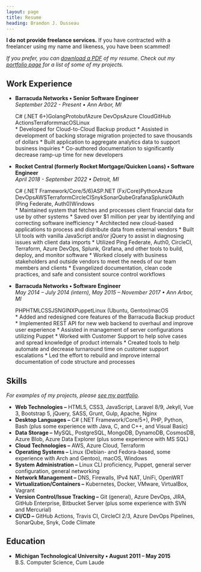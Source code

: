 ```yaml
---
layout: page
title: Resume
heading: Brandon J. Dusseau
---
```

<div class="warning"><b>I do not provide freelance services.</b> If you have contracted with a freelancer using my name and likeness, you have been scammed!</div>

_If you prefer, you can [download a PDF](/files/resume.pdf) of my resume. Check out my [portfolio page](/portfolio/)
 for a list of some of my projects._

## Work Experience ##

 * __Barracuda Networks &bull; Senior Software Engineer__<br>
   _September 2022 - Present &bull; Ann Arbor, MI_
   <div class="tech-container"><span class="project-tech">C# (.NET 6+)</span><span class="project-tech">Golang</span><span class="project-tech">Protobuf</span><span class="project-tech">Azure DevOps</span><span class="project-tech">Azure Cloud</span><span class="project-tech">GitHub Actions</span><span class="project-tech">Terraform</span><span class="project-tech">macOS</span><span class="project-tech">Linux</span></div>
   * Developed for Cloud-to-Cloud Backup product
   * Assisted in development of backing storage migration projected to save thousands of dollars
   * Built application to aggregate analytics data to support business inquiries
   * Co-authored documentation to significantly decrease ramp-up time for new developers

 * __Rocket Central (formerly Rocket Mortgage/Quicken Loans) &bull; Software Engineer__<br>
   _April 2018 - September 2022 &bull; Detroit, MI_
   <div class="tech-container"><span class="project-tech">C# (.NET Framework/Core/5/6)</span><span class="project-tech">ASP.NET (Fx/Core)</span><span class="project-tech">Python</span><span class="project-tech">Azure DevOps</span><span class="project-tech">AWS</span><span class="project-tech">Terraform</span><span class="project-tech">CircleCI</span><span class="project-tech">Snyk</span><span class="project-tech">SonarQube</span><span class="project-tech">Grafana</span><span class="project-tech">Splunk</span><span class="project-tech">OAuth (Ping Federate, Auth0)</span><span class="project-tech">Windows</span></div>
   * Maintained system that fetches and processes client financial data for use by other systems
   * Saved over $1 million per year by identifying and correcting software inefficiency
   * Architected new cloud-based applications to process and distribute data from external vendors
   * Built UI tools with vanilla JavaScript and/or jQuery to assist in diagnosing issues with client data imports
   * Utilized Ping Federate, Auth0, CircleCI, Terraform, Azure DevOps, Splunk, Grafana, and other tools to build, deploy, and monitor software
   * Worked closely with business stakeholders and outside vendors to meet the needs of our team members and clients
   * Evangelized documentation, clean code practices, and safe and consistent source control workflows


 * __Barracuda Networks &bull; Software Engineer__<br>
   _May 2014 &ndash; July 2014 (intern), May 2015 &ndash; November 2017 &bull; Ann Arbor, MI_
   <div class="tech-container"><span class="project-tech">PHP</span><span class="project-tech">HTML</span><span class="project-tech">CSS</span><span class="project-tech">JS</span><span class="project-tech">NGINX</span><span class="project-tech">Puppet</span><span class="project-tech">Linux (Ubuntu, Gentoo)</span><span class="project-tech">macOS</span></div>
   * Added and redesigned core features of the Barracuda Backup product
   * Implemented REST API for new web backend to overhaul and improve user experience
   * Assisted in management of server configurations utilizing Puppet
   * Worked with Customer Support to help solve cases and spread knowledge of product internals
   * Created tools to help automate and decrease turnaround time on customer support escalations
   * Led the effort to rebuild and improve internal documentation of code structure and processes

## Skills ##

 _For examples of my projects, please [see my portfolio](/portfolio)._

 * __Web Technologies &ndash;__ HTML5, CSS3, JavaScript, Laravel 8/9, Jekyll, Vue 3, Bootstrap 5, jQuery, SASS, Grunt, Gulp, Apache, Nginx
 * __Desktop Languages &ndash;__ C# (.NET Framework/Core/5+), PHP, Python, Bash (plus some experience with Java, C, and C++, and Visual Basic)
 * __Data Storage &ndash;__ MySQL, PostgreSQL, MongoDB, DynamoDB, CosmosDB, Azure Blob, Azure Data Explorer (plus some experience with MS SQL)
 * __Cloud Technologies &ndash;__ AWS, Azure Cloud, Terraform
 * __Operating Systems &ndash;__ Linux (Debian- and Fedora-based, some experience with Arch and Gentoo), macOS, Windows
 * __System Administration &ndash;__ Linux CLI proficiency, Puppet, general server configuration, general networking
 * __Network Management &ndash;__ DNS, Firewalls, IPv4 NAT, UniFi, OpenWRT
 * __Virtualization/Containers &ndash;__ Kubernetes, Docker, VMware, VirtualBox, Vagrant
 * __Version Control/Issue Tracking &ndash;__ Git (general), Azure DevOps, JIRA, GitHub Enterprise, Bitbucket Server (plus some experience with SVN and Mercurial)
 * __CI/CD &ndash;__ GitHub Actions, Travis CI, CircleCI 2/3, Azure DevOps Pipelines, SonarQube, Snyk, Code Climate

## Education ##

 * __Michigan Technological University &bull; August 2011 &ndash; May 2015__<br>
   B.S. Computer Science, Cum Laude
